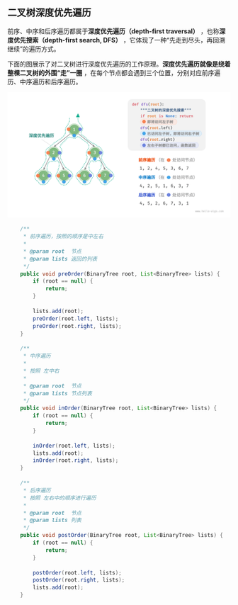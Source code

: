 ## 二叉树深度优先遍历

前序、中序和后序遍历都属于**深度优先遍历（depth-first traversal）** ，也称**深度优先搜索（depth-first search, DFS）** ，它体现了一种“先走到尽头，再回溯继续”的遍历方式。

下面的图展示了对二叉树进行深度优先遍历的工作原理。**深度优先遍历就像是绕着整棵二叉树的外围“走”一圈** ，在每个节点都会遇到三个位置，分别对应前序遍历、中序遍历和后序遍历。

![深度优先遍历](./images/binary_tree_dfs.png)

```java
    /**
     * 前序遍历，按照的顺序是中左右
     *
     * @param root  节点
     * @param lists 返回的列表
     */
    public void preOrder(BinaryTree root, List<BinaryTree> lists) {
        if (root == null) {
            return;
        }

        lists.add(root);
        preOrder(root.left, lists);
        preOrder(root.right, lists);
    }

    /**
     * 中序遍历
     *
     * 按照 左中右
     *
     * @param root  节点
     * @param lists 节点列表
     */
    public void inOrder(BinaryTree root, List<BinaryTree> lists) {
        if (root == null) {
            return;
        }

        inOrder(root.left, lists);
        lists.add(root);
        inOrder(root.right, lists);
    }

    /**
     * 后序遍历
     * 按照 左右中的顺序进行遍历
     *
     * @param root  节点
     * @param lists 列表
     */
    public void postOrder(BinaryTree root, List<BinaryTree> lists) {
        if (root == null) {
            return;
        }

        postOrder(root.left, lists);
        postOrder(root.right, lists);
        lists.add(root);
    }

```


